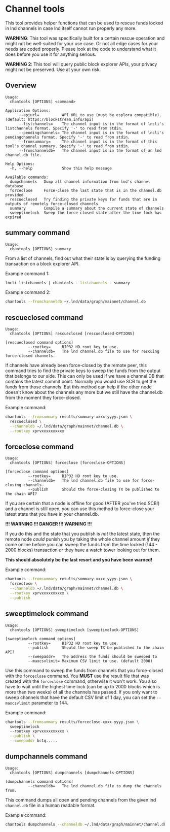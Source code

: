 # Channel tools

This tool provides helper functions that can be used to rescue funds locked in
lnd channels in case lnd itself cannot run properly any more.

**WARNING**: This tool was specifically built for a certain rescue operation and
might not be well-suited for your use case. Or not all edge cases for your needs
are coded properly. Please look at the code to understand what it does before
you use it for anything serious.

**WARNING 2**: This tool will query public block explorer APIs, your privacy
might not be preserved. Use at your own risk.

## Overview

```text
Usage:
  chantools [OPTIONS] <command>

Application Options:
      --apiurl=          API URL to use (must be esplora compatible). (default: https://blockstream.info/api)
      --listchannels=    The channel input is in the format of lncli's listchannels format. Specify '-' to read from stdin.
      --pendingchannels= The channel input is in the format of lncli's pendingchannels format. Specify '-' to read from stdin.
      --fromsummary=     The channel input is in the format of this tool's channel summary. Specify '-' to read from stdin.
      --fromchanneldb=   The channel input is in the format of an lnd channel.db file.

Help Options:
  -h, --help             Show this help message

Available commands:
  dumpchannels   Dump all channel information from lnd's channel database
  forceclose     Force-close the last state that is in the channel.db provided
  rescueclosed   Try finding the private keys for funds that are in outputs of remotely force-closed channels
  summary        Compile a summary about the current state of channels
  sweeptimelock  Sweep the force-closed state after the time lock has expired
```

## summary command

```text
Usage:
  chantools [OPTIONS] summary
```

From a list of channels, find out what their state is by querying the funding
transaction on a block explorer API.

Example command 1:

```bash
lncli listchannels | chantools --listchannels - summary
```

Example command 2:

```bash
chantools --fromchanneldb ~/.lnd/data/graph/mainnet/channel.db
```

## rescueclosed command

```text
Usage:
  chantools [OPTIONS] rescueclosed [rescueclosed-OPTIONS]

[rescueclosed command options]
          --rootkey=     BIP32 HD root key to use.
          --channeldb=   The lnd channel.db file to use for rescuing force-closed channels.
```

If channels have already been force-closed by the remote peer, this command
tries to find the private keys to sweep the funds from the output that belongs
to our side. This can only be used if we have a channel DB that contains the
latest commit point. Normally you would use SCB to get the funds from those
channels. But this method can help if the other node doesn't know about the
channels any more but we still have the channel.db from the moment they
force-closed.

Example command:

```bash
chantools --fromsummary results/summary-xxxx-yyyy.json \
  rescueclosed \
  --channeldb ~/.lnd/data/graph/mainnet/channel.db \
  --rootkey xprvxxxxxxxxxx
```

## forceclose command

```text
Usage:
  chantools [OPTIONS] forceclose [forceclose-OPTIONS]

[forceclose command options]
          --rootkey=     BIP32 HD root key to use.
          --channeldb=   The lnd channel.db file to use for force-closing channels.
          --publish      Should the force-closing TX be published to the chain API?
```

If you are certain that a node is offline for good (AFTER you've tried SCB!) and
a channel is still open, you can use this method to force-close your latest
state that you have in your channel.db.

**!!! WARNING !!! DANGER !!! WARNING !!!**

If you do this and the state that you publish is *not* the latest state, then
the remote node *could* punish you by taking the whole channel amount *if* they
come online before you can sweep the funds from the time locked (144 - 2000
blocks) transaction *or* they have a watch tower looking out for them.

**This should absolutely be the last resort and you have been warned!**

Example command:

```bash
chantools --fromsummary results/summary-xxxx-yyyy.json \
  forceclose \
  --channeldb ~/.lnd/data/graph/mainnet/channel.db \
  --rootkey xprvxxxxxxxxxx \
  --publish
```

## sweeptimelock command

```text
Usage:
  chantools [OPTIONS] sweeptimelock [sweeptimelock-OPTIONS]

[sweeptimelock command options]
          --rootkey=     BIP32 HD root key to use.
          --publish      Should the sweep TX be published to the chain API?
          --sweepaddr=   The address the funds should be sweeped to
          --maxcsvlimit= Maximum CSV limit to use. (default 2000)
```

Use this command to sweep the funds from channels that you force-closed with the
`forceclose` command. You **MUST** use the result file that was created with the
`forceclose` command, otherwise it won't work. You also have to wait until the
highest time lock (can be up to 2000 blocks which is more than two weeks) of all
the channels has passed. If you only want to sweep channels that have the
default CSV limit of 1 day, you can set the `--maxcsvlimit` parameter to 144.

Example command:

```bash
chantools --fromsummary results/forceclose-xxxx-yyyy.json \
  sweeptimelock
  --rootkey xprvxxxxxxxxxx \
  --publish \
  --sweepaddr bc1q.....
```

## dumpchannels command

```text
Usage:
  chantools [OPTIONS] dumpchannels [dumpchannels-OPTIONS]

[dumpchannels command options]
          --channeldb=   The lnd channel.db file to dump the channels from.
```

This command dumps all open and pending channels from the given lnd `channel.db`
file in a human readable format.

Example command:

```bash
chantools dumpchannels --channeldb ~/.lnd/data/graph/mainnet/channel.db
```
